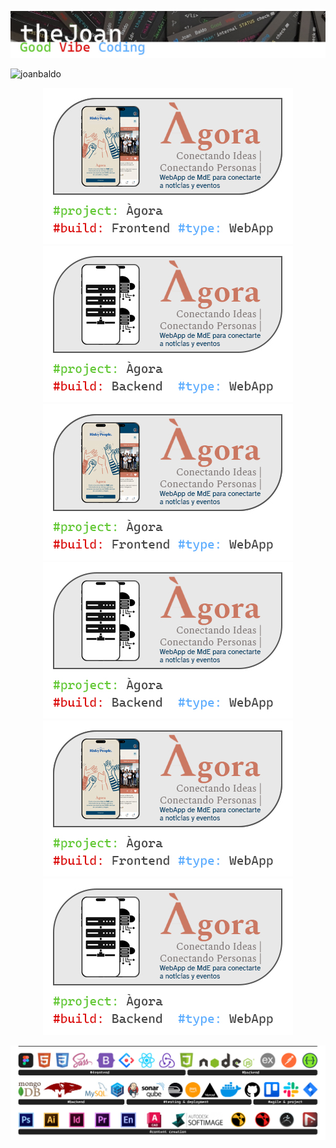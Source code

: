 ![Header](./assets/Joan_header.jpg)

<p align="left"> <img src="https://komarev.com/ghpvc/?username=joanbaldo" alt="joanbaldo" /> </p>


<!-- <div style="display: inline_block"><br> -->

 <div align="center">

<a href="https://github.com/joanbaldo/Demo_Site_v1_HTML_CSS">
  <img src="./assets/Card_Agora_FE.jpg" alt="AgoraFrontend">
</a>
<a href="https://github.com/joanbaldo/Demo_Site_v1_HTML_CSS">
  <img src="./assets/Card_Agora_BE.jpg" alt="AgoraBackend">
</a>
<a href="https://github.com/joanbaldo/Demo_Site_v1_HTML_CSS">
  <img src="./assets/Card_Agora_FE.jpg" alt="AgoraFrontend">
</a>
<a href="https://github.com/joanbaldo/Demo_Site_v1_HTML_CSS">
  <img src="./assets/Card_Agora_BE.jpg" alt="AgoraBackend">
</a>
<a href="https://github.com/joanbaldo/Demo_Site_v1_HTML_CSS">
  <img src="./assets/Card_Agora_FE.jpg" alt="AgoraFrontend">
</a>
<a href="https://github.com/joanbaldo/Demo_Site_v1_HTML_CSS">
  <img src="./assets/Card_Agora_BE.jpg" alt="AgoraBackend">
</a>


</div>



![skills](./assets/SW_stack_line.jpg)